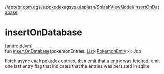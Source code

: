 //[app](../../../index.md)/[br.com.egsys.pokedexegsys.ui.splash](../index.md)/[SplashViewModel](index.md)/[insertOnDatabase](insert-on-database.md)

# insertOnDatabase

[androidJvm]\
fun [insertOnDatabase](insert-on-database.md)(pokemonEntries: [List](https://kotlinlang.org/api/latest/jvm/stdlib/kotlin.collections/-list/index.html)&lt;[PokemonEntry](../../br.com.egsys.pokedexegsys.data.model.network/-pokemon-entry/index.md)&gt;): Job

Fetch async each pokédex entries, then emit that a entrie was fetched, emit one last entry flag that indicates that the entries was persisted in sqlite
